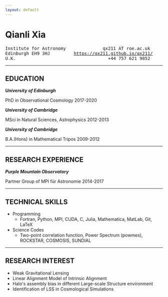 ```yaml
---
layout: default
---
```


Qianli Xia
============

<pre>Institute for Astronomy              qx211 AT roe.ac.uk
Edinburgh EH9 3HJ         <a href="https://qx211.github.io/qx211/">https://qx211.github.io/qx211/</a>
U.K.                                   +44 757 621 9852</pre>

---

## EDUCATION
***University of Edinburgh***

PhD in Observational Cosmology            2017-2020

***University of Cambridge***

MSci in Natural Sciences, Astrophysics    2012-2013

***University of Cambridge***

B.A.(Hons) in Mathematical Tripos         2009-2012

---

## RESEARCH EXPERIENCE
***Purple Mountain Observatory*** 

Partner Group of MPI für Astronomie      2014-2017

---

## TECHNICAL SKILLS
- Programming 
	- Fortran, Python, MPI, CUDA, C, Julia, Mathematica, MatLab, Git, LaTeX
- Science Codes
	- Two-point correlation function, Power Spectrum (powmes), ROCKSTAR, COSMOSIS, SUNDIAL

---

## RESEARCH INTEREST
- Weak Gravitational Lensing
- Linear Alignment Model of Intrinsic Alignment
- Halo's assembly bias in different Large-scale Structure environment
- Identification of LSS in Cosmological Simulations
